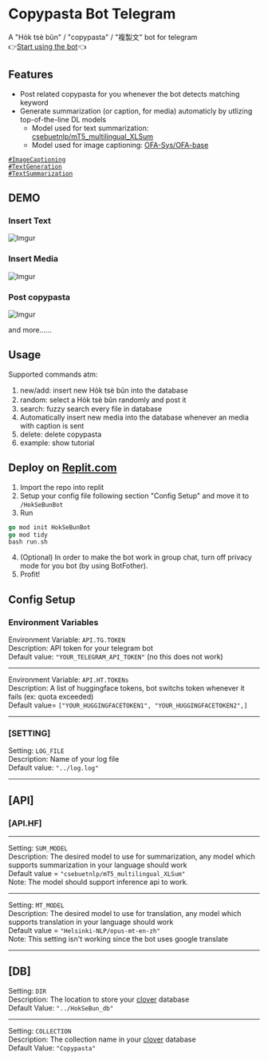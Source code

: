 # Copypasta Bot Telegram

A "Ho̍k tsè bûn" / "copypasta" / "複製文" bot for telegram  
👉[Start using the bot](https://t.me/HokTseBunBot)👈

## Features

* Post related copypasta for you whenever the bot detects matching keyword  
* Generate summarization (or caption, for media) automaticly by utlizing top-of-the-line DL models  
  * Model used for text summarization: [csebuetnlp/mT5_multilingual_XLSum](https://huggingface.co/csebuetnlp/mT5_multilingual_XLSum)  
  * Model used for image captioning: [OFA-Sys/OFA-base](https://huggingface.co/OFA-Sys/OFA-base)

[`#ImageCaptioning`](https://paperswithcode.com/task/image-captioning)  
[`#TextGeneration`](https://paperswithcode.com/task/text-generation)  
[`#TextSummarization`](https://paperswithcode.com/task/text-summarization)  

## DEMO

### Insert Text   

![Imgur](https://imgur.com/s2z5lsH.jpg)  
### Insert Media  

![Imgur](https://imgur.com/WYzxE6R.jpg)  
### Post copypasta

![Imgur](https://imgur.com/uKzFxLT.jpg) 

and more......  

## Usage  

Supported commands atm:  
1. new/add: insert new Ho̍k tsè bûn into the database  
1. random: select a Ho̍k tsè bûn randomly and post it  
1. search: fuzzy search every file in database  
1. Automatically insert new media into the database whenever an media with caption is sent  
1. delete: delete copypasta
1. example: show tutorial  

## Deploy on [Replit.com](http://replit.com/)

1. Import the repo into replit
2. Setup your config file following section "Config Setup" and move it to ``/HokSeBunBot``
3. Run
```go
go mod init HokSeBunBot  
go mod tidy
bash run.sh
```
4. (Optional) In order to make the bot work in group chat, turn off privacy mode for you bot (by using BotFother).
5. Profit!  


## Config Setup

### Environment Variables
Environment Variable: ``API.TG.TOKEN``  
Description: API token for your telegram bot  
Default value: ``"YOUR_TELEGRAM_API_TOKEN"`` (no this does not work)  

---

Environment Variable: ``API.HT.TOKENs``   
Description: A list of huggingface tokens, bot switchs token whenever it fails (ex: quota exceeded)  
Default value= ``["YOUR_HUGGINGFACETOKEN1", "YOUR_HUGGINGFACETOKEN2",]``  

---

### [SETTING]

Setting: ``LOG_FILE``  
Description: Name of your log file  
Default value: ``"../log.log"``  

---

## [API]
### [API.HF]

---

Setting: ``SUM_MODEL``  
Description: The desired model to use for summarization, any model which supports summarization in your language should work  
Default value = ``"csebuetnlp/mT5_multilingual_XLSum"``  
Note: The model should support inference api to work.  

---

Setting: ``MT_MODEL``  
Description: The desired model to use for translation, any model which supports translation in your language should work  
Default value = ``"Helsinki-NLP/opus-mt-en-zh"``  
Note: This setting isn't working since the bot uses google translate

---

## [DB]

Setting: ``DIR``   
Description: The location to store your [clover](https://github.com/ostafen/clover) database  
Default Value: ``"../HokSeBun_db"``  

---

Setting: ``COLLECTION``   
Description: The collection name in your [clover](https://github.com/ostafen/clover) database  
Default Value: ``"Copypasta"``  
